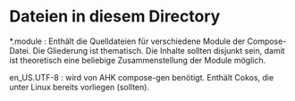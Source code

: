 # Dateien in diesem Directory

*.module 
: Enthält die Quelldateien für verschiedene Module der Compose-Datei.
  Die Gliederung ist thematisch.  Die Inhalte sollten disjunkt sein,
  damit ist theoretisch eine beliebige Zusammenstellung der Module
  möglich.

en_US.UTF-8
: wird von AHK compose-gen benötigt. Enthält Cokos, die unter Linux
  bereits vorliegen (sollten).
